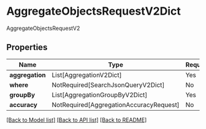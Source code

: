 # AggregateObjectsRequestV2Dict

AggregateObjectsRequestV2

## Properties
| Name | Type | Required | Description |
| ------------ | ------------- | ------------- | ------------- |
**aggregation** | List[AggregationV2Dict] | Yes |  |
**where** | NotRequired[SearchJsonQueryV2Dict] | No |  |
**groupBy** | List[AggregationGroupByV2Dict] | Yes |  |
**accuracy** | NotRequired[AggregationAccuracyRequest] | No |  |


[[Back to Model list]](../../../README.md#models-v2-link) [[Back to API list]](../../README.md#documentation-for-api-endpoints) [[Back to README]](../../README.md)
